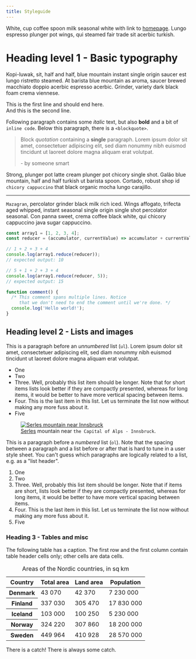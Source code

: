 ```yaml
---
title: Styleguide
---
```


White, cup coffee spoon milk seasonal white with link to [homepage](/). Lungo espresso plunger pot wings, qui steamed fair trade sit acerbic turkish.

# Heading level 1 - Basic typography

Kopi-luwak, sit, half and half, blue mountain instant single origin saucer est lungo ristretto steamed. At barista blue mountain as aroma, saucer brewed macchiato doppio acerbic espresso acerbic. Grinder, variety dark black foam crema viennese.

This is the first line and should end here.  
And this is the second line.

Following paragraph contains some _italic_ text, but also **bold** and a bit of `inline code`. Below this paragraph, there is a `<blockquote>`.

> Block _quotation_ containing a **single** paragraph. Lorem ipsum dolor sit amet, consectetuer adipiscing elit, sed diam nonummy nibh euismod tincidunt ut laoreet dolore magna aliquam erat volutpat.
>
> \- by someone smart

Strong, plunger pot latte cream plunger pot chicory single shot. Galão blue mountain, half and half turkish ut barista spoon. Cortado, robust shop id `chicory cappuccino` that black organic mocha lungo carajillo.

---

`Mazagran`, percolator grinder black milk rich iced. Wings affogato, trifecta aged whipped, instant seasonal single origin single shot percolator seasonal. Con panna sweet, crema coffee black white, qui chicory cappuccino java sugar cappuccino.

```js
const array1 = [1, 2, 3, 4];
const reducer = (accumulator, currentValue) => accumulator + currentValue;

// 1 + 2 + 3 + 4
console.log(array1.reduce(reducer));
// expected output: 10

// 5 + 1 + 2 + 3 + 4
console.log(array1.reduce(reducer, 5));
// expected output: 15

function comment() {
  /* This comment spans multiple lines. Notice
     that we don't need to end the comment until we're done. */
  console.log('Hello world!');
}
```

## Heading level 2 - Lists and images

This is a paragraph before an _unnumbered_ list (`ul`). Lorem ipsum dolor sit amet, consectetuer adipiscing elit, sed diam nonummy nibh euismod tincidunt ut laoreet dolore magna aliquam erat volutpat.

- One
- Two
- Three. Well, probably this list item should be longer. Note that for short items lists look better if they are compactly presented, whereas for long items, it would be better to have more vertical spacing between items.
- Four. This is the last item in this list. Let us terminate the list now without making any more fuss about it.
- Five

<figure>
  <a href="/images/deprecated-css-example.png">
    <img 
      alt="Serles mountain near Innsbruck"
      src="https://images.unsplash.com/photo-1482914988630-16b155655e15?ixlib=rb-1.2.1&ixid=eyJhcHBfaWQiOjEyMDd9&auto=format&fit=crop&w=700&q=80" 
    />
  </a>
  <figcaption><a href="https://en.wikipedia.org/wiki/Serles">Serles</a> mountain near <code>the Capital of Alps - Innsbruck</code>.</figcaption>
</figure>

This is a paragraph before a _numbered_ list (`ol`). Note that the spacing between a paragraph and a list before or after that is hard to tune in a user style sheet. You can't guess which paragraphs are logically related to a list, e.g. as a "list header".

1. One
1. Two
1. Three. Well, probably this list item should be longer. Note that if items are short, lists look better if they are compactly presented, whereas for long items, it would be better to have more vertical spacing between items.
1. Four. This is the last item in this list. Let us terminate the list now without making any more fuss about it.
1. Five

### Heading 3 - Tables and misc

The following table has a caption. The first row and the first column contain table header cells only; other cells are data cells.

<table summary="each row names a nordic country and specifies its total area and land area, in square kilometers">
  <caption>Areas of the Nordic countries, in sq km</caption>
  <thead>
    <tr>
      <th>Country</th>
      <th>Total area</th>
      <th>Land area</th>
      <th>Population</th>
    </tr>
  </thead>
  <tbody>
    <tr>
      <th>Denmark</th>
      <td>43 070</td>
      <td>42 370</td>
      <td>7 230 000</td>
    </tr>
    <tr>
      <th>Finland</th>
      <td>337 030</td>
      <td>305 470</td>
      <td>17 830 000</td>
    </tr>
    <tr>
      <th>Iceland</th>
      <td>103 000</td>
      <td>100 250</td>
      <td>5 230 000</td>
    </tr>
    <tr>
      <th>Norway</th>
      <td>324 220</td>
      <td>307 860</td>
      <td>18 200 000</td>
    </tr>
    <tr>
      <th>Sweden</th>
      <td>449 964</td>
      <td>410 928</td>
      <td>28 570 000</td>
    </tr>
  </tbody>
</table>

<p class="warning-box">
  There is a catch! There is always some catch.
</p>
